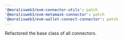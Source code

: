 ```yaml
---
'@moralisweb3/evm-connector-utils': patch
'@moralisweb3/evm-metamask-connector': patch
'@moralisweb3/evm-wallet-connect-connector': patch
---
```


Refactored the base class of all connectors.

